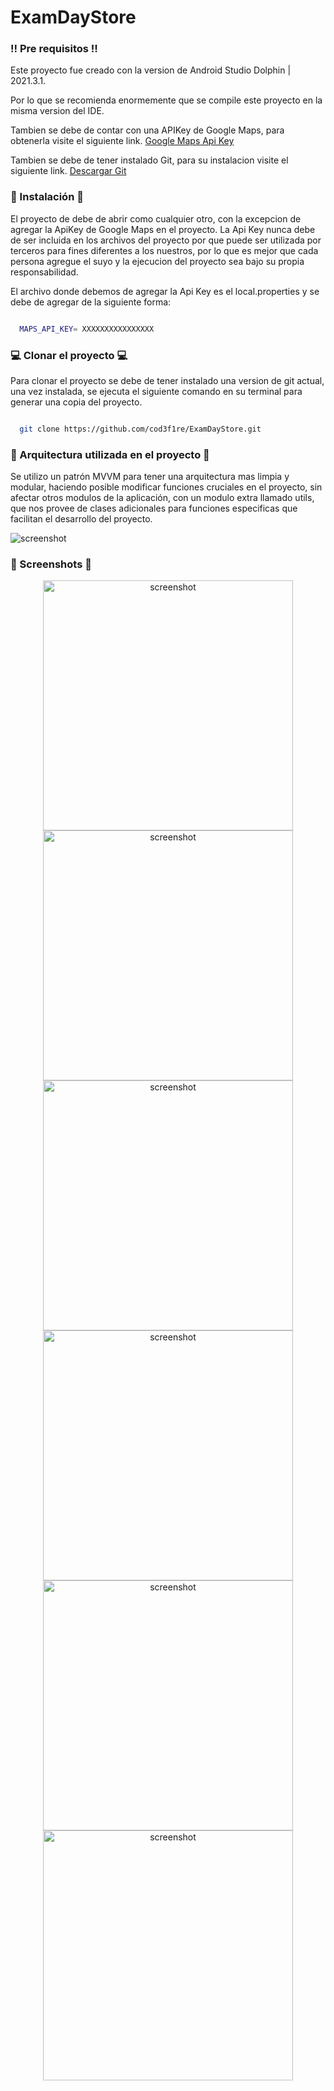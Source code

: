 # ExamDayStore


<!-- Pre requisitos -->
### :bangbang: Pre requisitos :bangbang:

Este proyecto fue creado con la version de Android Studio Dolphin | 2021.3.1.

Por lo que se recomienda enormemente que se compile este proyecto en la misma version del IDE.

Tambien se debe de contar con una APIKey de Google Maps, para obtenerla visite el siguiente link.
[Google Maps Api Key](https://developers.google.com/maps/documentation/android-sdk/get-api-key)

Tambien se debe de tener instalado Git, para su instalacion visite el siguiente link.
[Descargar Git](https://git-scm.com/downloads)


<!-- Instalación -->
### :key: Instalación :key:

El proyecto de debe de abrir como cualquier otro, con la excepcion de agregar la ApiKey de Google Maps en el proyecto.
La Api Key nunca debe de ser incluida en los archivos del proyecto por que puede ser utilizada por terceros para fines diferentes a los nuestros, por lo que es mejor
que cada persona agregue el suyo y la ejecucion del proyecto sea bajo su propia responsabilidad.

El archivo donde debemos de agregar la Api Key es el local.properties y se debe de agregar de la siguiente forma:

```bash

  MAPS_API_KEY= XXXXXXXXXXXXXXXX

```

<!-- Clonacion -->
### :computer: Clonar el proyecto :computer:

Para clonar el proyecto se debe de tener instalado una version de git actual, una vez instalada, se ejecuta el siguiente comando en su terminal para generar una copia del proyecto.

```bash

  git clone https://github.com/cod3f1re/ExamDayStore.git

```

<!-- Arquitectura -->
### :triangular_ruler: Arquitectura utilizada en el proyecto :triangular_ruler:

Se utilizo un patrón MVVM para tener una arquitectura mas limpia y modular, haciendo posible modificar funciones cruciales en el proyecto, sin afectar otros modulos de la aplicación, con un modulo extra llamado utils, que nos provee de clases adicionales para funciones especificas que facilitan el desarrollo del proyecto.

<div align="left"> 
  <img src="https://iili.io/tBngR4.png" alt="screenshot" />
</div>



<!-- Screenshots -->
### :triangular_ruler: Screenshots :triangular_ruler:


<div align="center"> 
  <img src="https://iili.io/txQiMl.jpg" alt="screenshot" height="400" />
  <img src="https://iili.io/txZJMQ.jpg" alt="screenshot" height="400" />
  <img src="https://iili.io/txZRSt.jpg" alt="screenshot" height="400" />
  <img src="https://iili.io/txZwOu.jpg" alt="screenshot" height="400" />
</div>
<div align="center"> 
  <img src="https://iili.io/txZ4J1.jpg" alt="screenshot" height="400" />
  <img src="https://iili.io/txbcDg.jpg" alt="screenshot" height="400" />
</div>
